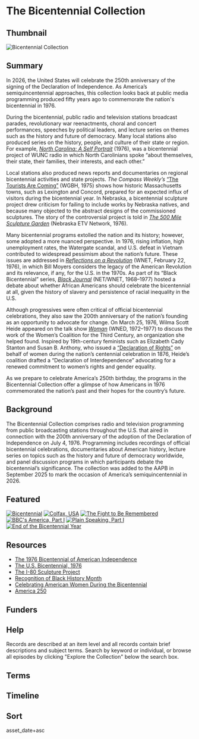 # The Bicentennial Collection 

## Thumbnail

![Bicentennial Collection](https://s3.amazonaws.com/americanarchive.org/special-collections/Bicentennial-main-thumbnail.jpeg "Bicentennial Collection") 

## Summary 

In 2026, the United States will celebrate the 250th anniversary of the signing of the Declaration of Independence. As America’s semiquincentennial approaches, this collection looks back at public media programming produced fifty years ago to commemorate the nation's bicentennial in 1976. 

During the bicentennial, public radio and television stations broadcast parades, revolutionary war reenactments, choral and concert performances, speeches by political leaders, and lecture series on themes such as the history and future of democracy. Many local stations also produced series on the history, people, and culture of their state or region. For example, [*North Carolina: A Self Portrait*](https://americanarchive.org/catalog?f[series_titles][]=North+Carolina%3A+A+Self-Portrait&f[access_types][]=all) (1976), was a bicentennial project of WUNC radio in which North Carolinians spoke “about themselves, their state, their families, their interests, and each other.” 

Local stations also produced news reports and documentaries on regional bicentennial activities and state projects. *The Compass Weekly’s* [“The Tourists Are Coming”](/catalog/cpb-aacip_15-41zcrw5k) (WGBH, 1975) shows how historic Massachusetts towns, such as Lexington and Concord, prepared for an expected influx of visitors during the bicentennial year. In Nebraska, a bicentennial sculpture project drew criticism for failing to include works by Nebraska natives, and because many objected to the abstract designs of the commissioned sculptures. The story of the controversial project is told in [*The 500 Mile Sculpture Garden*](/catalog/cpb-aacip-b9e8ca5f7c4) (Nebraska ETV Network, 1976).

Many bicentennial programs extolled the nation and its history; however, some adopted a more nuanced perspective. In 1976, rising inflation, high unemployment rates, the Watergate scandal, and U.S. defeat in Vietnam contributed to widespread pessimism about the nation’s future. These issues are addressed in [*Reflections on a Revolution*](/catalog/cpb-aacip-4d89e4afdaf) (WNET, February 22, 1976), in which Bill Moyers considers the legacy of the American Revolution and its relevance, if any, for the U.S. in the 1970s. As part of its “Black Bicentennial” series, [*Black Journal*](/catalog/cpb-aacip-3c185717472) (NET/WNET, 1968–1977) hosted a debate about whether African Americans should celebrate the bicentennial at all, given the history of slavery and persistence of racial inequality in the U.S. 

Although progressives were often critical of official bicentennial celebrations, they also saw the 200th anniversary of the nation’s founding as an opportunity to advocate for change. On March 25, 1976, Wilma Scott Heide appeared on the talk show [*Woman*](/catalog/cpb-aacip-81-29p2nkxg) (WNED, 1972–1977) to discuss the work of the Women’s Coalition for the Third Century, an organization she helped found. Inspired by 19th-century feminists such as Elizabeth Cady Stanton and Susan B. Anthony, who issued a [“Declaration of Rights”](https://www.nps.gov/articles/the-declaration-of-rights-of-the-women-of-the-united-states.htm) on behalf of women during the nation’s centennial celebration in 1876, Heide’s coalition drafted a “Declaration of Interdependence” advocating for a renewed commitment to women’s rights and gender equality.

As we prepare to celebrate America’s 250th birthday, the programs in the Bicentennial Collection offer a glimpse of how Americans in 1976 commemorated the nation’s past and their hopes for the country’s future.

## Background

The Bicentennial Collection comprises radio and television programming from public broadcasting stations throughout the U.S. that aired in connection with the 200th anniversary of the adoption of the Declaration of Independence on July 4, 1976. Programming includes recordings of official bicentennial celebrations, documentaries about American history, lecture series on topics such as the history and future of democracy worldwide, and panel discussion programs in which participants debate the bicentennial’s significance. The collection was added to the AAPB in September 2025 to mark the occasion of America’s semiquincentennial in 2026. 

## Featured

[![Bicentennial](https://s3.amazonaws.com/americanarchive.org/special-collections/mcneil-bicentennial.png)](/catalog/cpb-aacip-507-tb0xp6vx7k)
[![Colfax, USA](https://s3.amazonaws.com/americanarchive.org/special-collections/colfax.png)](/catalog/cpb-aacip-37-82x3fpmt)
[![The Fight to Be Remembered](https://s3.amazonaws.com/americanarchive.org/special-collections/remembered.png)](/catalog/cpb-aacip-f8fe41c8137)
[![BBC's America, Part I](https://s3.amazonaws.com/americanarchive.org/special-collections/aapb_tile.png)](/catalog/cpb-aacip-15-71ngffhm)
[![Plain Speaking, Part I](https://s3.amazonaws.com/americanarchive.org/special-collections/aapb_tile.png)](/catalog/cpb-aacip-f116c7d21b0)
[![End of the Bicentennial Year](https://s3.amazonaws.com/americanarchive.org/special-collections/end-bicentennial-year.png)](/catalog/cpb-aacip-507-zg6g15v906) 

## Resources

- [The 1976 Bicentennial of American Independence](https://www.si.edu/spotlight/united-states-bicentennial)
- [The U.S. Bicentennial, 1976](https://inclusivehistorian.com/u-s-bicentennial-1976/)
- [The I-80 Sculpture Project](https://www.nshsf.org/projects/i80-sculpture/)
- [Recognition of Black History Month](https://ford.blogs.archives.gov/2024/02/01/recognition-of-black-history-month/)
- [Celebrating American Women During the Bicentennial](https://prologue.blogs.archives.gov/2025/03/05/celebrating-american-women-during-the-bicentennial/)
- [America 250](https://america250.org/)

## Funders

## Help

Records are described at an item level and all records contain brief descriptions and subject terms. Search by keyword or individual, or browse all episodes by clicking "Explore the Collection" below the search box.

## Terms

## Timeline
 
## Sort

asset_date+asc
